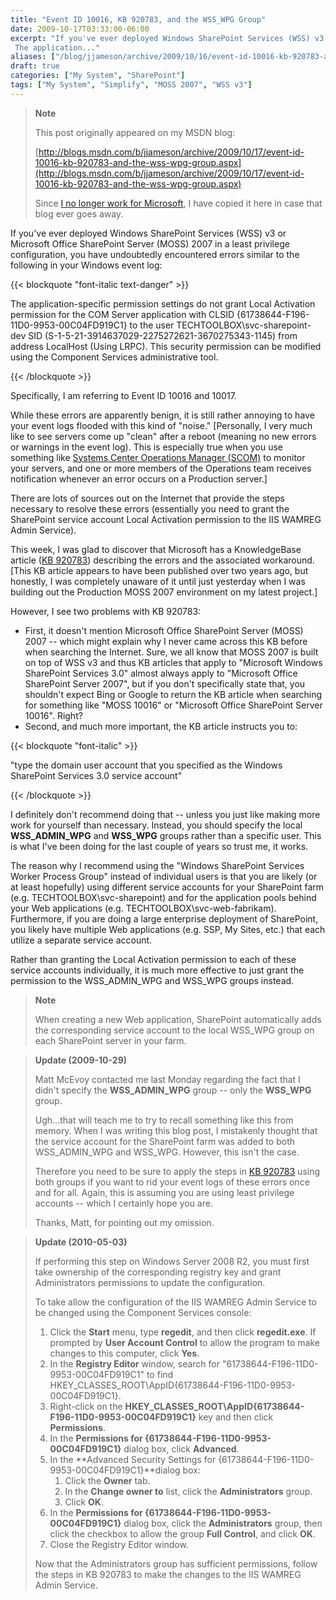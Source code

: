 ```yaml
---
title: "Event ID 10016, KB 920783, and the WSS_WPG Group"
date: 2009-10-17T03:33:00-06:00
excerpt: "If you've ever deployed Windows SharePoint Services (WSS) v3 or Microsoft Office SharePoint Server (MOSS) 2007 in a least privilege configuration, you have undoubtedly encountered errors similar to the following in your Windows event log: 
 The application..."
aliases: ["/blog/jjameson/archive/2009/10/16/event-id-10016-kb-920783-and-the-wss-wpg-group.aspx", "/blog/jjameson/archive/2009/10/17/event-id-10016-kb-920783-and-the-wss-wpg-group.aspx"]
draft: true
categories: ["My System", "SharePoint"]
tags: ["My System", "Simplify", "MOSS 2007", "WSS v3"]
---
```


> **Note**
>
> This post originally appeared on my MSDN blog:
>
> [http://blogs.msdn.com/b/jjameson/archive/2009/10/17/event-id-10016-kb-920783-and-the-wss-wpg-group.aspx](http://blogs.msdn.com/b/jjameson/archive/2009/10/17/event-id-10016-kb-920783-and-the-wss-wpg-group.aspx)
>
> Since 			[I no longer work for Microsoft](/blog/jjameson/2011/09/02/last-day-with-microsoft), I have copied it here in case that  			blog ever goes away.

If you've ever deployed Windows SharePoint Services (WSS) v3 or Microsoft  	Office SharePoint Server (MOSS) 2007 in a least privilege configuration, you  	have undoubtedly encountered errors similar to the following in your Windows  	event log:

{{< blockquote "font-italic text-danger" >}}

The application-specific permission settings do not grant Local Activation permission for the COM Server application with CLSID {61738644-F196-11D0-9953-00C04FD919C1} to the user TECHTOOLBOX\svc-sharepoint-dev SID (S-1-5-21-3914637029-2275272621-3670275343-1145) from address LocalHost (Using LRPC). This security permission can be modified using the Component Services administrative tool.

{{< /blockquote >}}

Specifically, I am referring to Event ID 10016 and 10017.

While these errors are apparently benign, it is still rather annoying to  	have your event logs flooded with this kind of "noise." [Personally, I very  	much like to see servers come up "clean" after a reboot (meaning no new errors  	or warnings in the event log). This is especially true when you use something  	like 	[Systems Center Operations Manager (SCOM)](http://www.microsoft.com/systemcenter/operationsmanager/en/us/default.aspx) to monitor your servers, and one  	or more members of the Operations team receives notification whenever an error  	occurs on a Production server.]

There are lots of sources out on the Internet that provide the steps necessary  	to resolve these errors (essentially you need to grant the SharePoint service  	account Local Activation permission to the IIS WAMREG Admin Service).

This week, I was glad to discover that Microsoft has a KnowledgeBase article  	([KB 920783](http://support.microsoft.com/kb/920783)) describing  	the errors and the associated workaround. [This KB article appears to have been  	published over two years ago, but honestly, I was completely unaware of it until  	just yesterday when I was building out the Production MOSS 2007 environment  	on my latest project.]

However, I see two problems with KB 920783:

- First, it doesn't mention Microsoft Office SharePoint Server (MOSS)
  2007 -- which might explain why I never came across this KB before when
  searching the Internet. Sure, we all know that MOSS 2007 is built on top
  of WSS v3 and thus KB articles that apply to "Microsoft Windows SharePoint
  Services 3.0" almost always apply to "Microsoft Office SharePoint Server
  2007", but if you don't specifically state that, you shouldn't expect Bing
  or Google to return the KB article when searching for something like "MOSS
  10016" or "Microsoft Office SharePoint Server 10016". Right?
- Second, and much more important, the KB article instructs you to:

{{< blockquote "font-italic" >}}

"type the domain user account that you specified as the Windows SharePoint Services 3.0 service account"

{{< /blockquote >}}

I definitely don't recommend doing that -- unless you just like making more  	work for yourself than necessary. Instead, you should specify the local 	**WSS\_ADMIN\_WPG** and **WSS\_WPG** groups rather than  	a specific user. This is what I've been doing for the last couple of years so  	trust me, it works.

The reason why I recommend using the "Windows SharePoint Services Worker  	Process Group" instead of individual users is that you are likely (or at least  	hopefully) using different service accounts for your SharePoint farm (e.g. TECHTOOLBOX\svc-sharepoint)  	and for the application pools behind your Web applications (e.g. TECHTOOLBOX\svc-web-fabrikam).  	Furthermore, if you are doing a large enterprise deployment of SharePoint, you  	likely have multiple Web applications (e.g. SSP, My Sites, etc.) that each utilize  	a separate service account.

Rather than granting the Local Activation permission to each of these service  	accounts individually, it is much more effective to just grant the permission  	to the WSS\_ADMIN\_WPG and WSS\_WPG groups instead.

> **Note**
>
> When creating a new Web application, SharePoint automatically adds the
> corresponding service account to the local WSS\_WPG group on each SharePoint
> server in your farm.

> **Update (2009-10-29)**
>
> Matt McEvoy contacted me last Monday regarding the fact that I didn't  			specify the **WSS\_ADMIN\_WPG** group -- only the **WSS\_WPG** group.
>
> Ugh...that will teach me to try to recall something like this from  			memory. When I was writing this blog post, I mistakenly thought that  			the service account for the SharePoint farm was added to both WSS\_ADMIN\_WPG  			and WSS\_WPG. However, this isn't the case.
>
> Therefore you need to be sure to apply the steps in 			[KB 920783](http://support.microsoft.com/kb/920783) using  			both groups if you want to rid your event logs of these errors once  			and for all. Again, this is assuming you are using least privilege accounts  			-- which I certainly hope you are.
>
> Thanks, Matt, for pointing out my omission.

> **Update (2010-05-03)**
>
> If performing this step on Windows Server 2008 R2, you must first take
> ownership of the corresponding registry key and grant Administrators
> permissions to update the configuration.
>
> To take allow the configuration of the IIS WAMREG Admin Service to  			be changed using the Component Services console:
>
> 1. Click the **Start** menu, type **regedit**,
>    and then click **regedit.exe**. If prompted by
>    **User Account Control** to allow the program to make
>    changes to this computer, click **Yes**.
> 2. In the **Registry Editor** window, search for "61738644-F196-11D0-9953-00C04FD919C1"
>    to find HKEY\_CLASSES\_ROOT\AppID\{61738644-F196-11D0-9953-00C04FD919C1}.
> 3. Right-click on the **HKEY\_CLASSES\_ROOT\AppID\{61738644-F196-11D0-9953-00C04FD919C1}**
>    key and then click **Permissions**.
> 4. In the **Permissions for {61738644-F196-11D0-9953-00C04FD919C1}**
>    dialog box, click **Advanced**.
> 5. In the **Advanced Security Settings for {61738644-F196-11D0-9953-00C04FD919C1}**dialog box:
>    1. Click the **Owner** tab.
>    2. In the **Change owner to** list, click the
>       **Administrators** group.
>    3. Click **OK**.
> 6. In the **Permissions for {61738644-F196-11D0-9953-00C04FD919C1}**
>    dialog box, click the **Administrators** group, then
>    click the checkbox to allow the group **Full Control**,
>    and click **OK**.
> 7. Close the Registry Editor window.
>
> Now that the Administrators group has sufficient permissions, follow  			the steps in KB 920783 to make the changes to the IIS WAMREG Admin Service.

